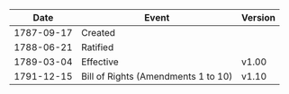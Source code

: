 Date | Event | Version
--|--|--
1787-09-17 | Created |
1788-06-21 | Ratified |
1789-03-04 | Effective | v1.00
1791-12-15 | Bill of Rights (Amendments 1 to 10) | v1.10
